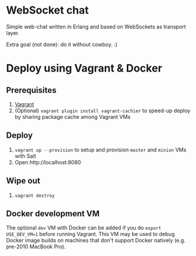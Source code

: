 WebSocket chat
==============

Simple web-chat written in Erlang
and based on WebSockets as transport layer.

Extra goal (not done): do it without cowboy. :)


Deploy using Vagrant & Docker
=============================

Prerequisites
--------------

1. [Vagrant](http://vagrantup.com)
1. (Optional) `vagrant plugin install vagrant-cachier` to speed-up deploy by sharing package cache among Vagrant VMs


Deploy
------

1. `vagrant up --provision` to setup and provision `master` and `minion` VMs with Salt
1. Open http://localhost:8080


Wipe out
--------

1. `vagrant destroy`


Docker development VM
---------------------

The optional `dev` VM with Docker can be added if you do `export USE_DEV_VM=1` before running Vagrant. This VM may be used to debug Docker image builds on machines that don't support Docker natively (e.g. pre-2010 MacBook Pro).
